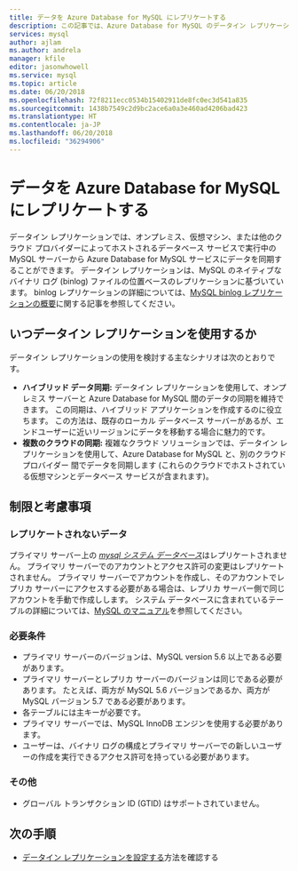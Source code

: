 ```yaml
---
title: データを Azure Database for MySQL にレプリケートする
description: この記事では、Azure Database for MySQL のデータイン レプリケーションについて説明します。
services: mysql
author: ajlam
ms.author: andrela
manager: kfile
editor: jasonwhowell
ms.service: mysql
ms.topic: article
ms.date: 06/20/2018
ms.openlocfilehash: 72f8211ecc0534b15402911de8fc0ec3d541a835
ms.sourcegitcommit: 1438b7549c2d9bc2ace6a0a3e460ad4206bad423
ms.translationtype: HT
ms.contentlocale: ja-JP
ms.lasthandoff: 06/20/2018
ms.locfileid: "36294906"
---
```

# <a name="replicate-data-into-azure-database-for-mysql"></a>データを Azure Database for MySQL にレプリケートする

データイン レプリケーションでは、オンプレミス、仮想マシン、または他のクラウド プロバイダーによってホストされるデータベース サービスで実行中の MySQL サーバーから Azure Database for MySQL サービスにデータを同期することができます。 データイン レプリケーションは、MySQL のネイティブなバイナリ ログ (binlog) ファイルの位置ベースのレプリケーションに基づいています。 binlog レプリケーションの詳細については、[MySQL binlog レプリケーションの概要](https://dev.mysql.com/doc/refman/5.7/en/binlog-replication-configuration-overview.html)に関する記事を参照してください。 

## <a name="when-to-use-data-in-replication"></a>いつデータイン レプリケーションを使用するか
データイン レプリケーションの使用を検討する主なシナリオは次のとおりです。

- **ハイブリッド データ同期:** データイン レプリケーションを使用して、オンプレミス サーバーと Azure Database for MySQL 間のデータの同期を維持できます。 この同期は、ハイブリッド アプリケーションを作成するのに役立ちます。 この方法は、既存のローカル データベース サーバーがあるが、エンドユーザーに近いリージョンにデータを移動する場合に魅力的です。
- **複数のクラウドの同期:** 複雑なクラウド ソリューションでは、データイン レプリケーションを使用して、Azure Database for MySQL と、別のクラウド プロバイダー 間でデータを同期します (これらのクラウドでホストされている仮想マシンとデータベース サービスが含まれます)。

## <a name="limitations-and-considerations"></a>制限と考慮事項

### <a name="data-not-replicated"></a>レプリケートされないデータ
プライマリ サーバー上の [*mysql システム データベース*](https://dev.mysql.com/doc/refman/5.7/en/system-database.html)はレプリケートされません。 プライマリ サーバーでのアカウントとアクセス許可の変更はレプリケートされません。 プライマリ サーバーでアカウントを作成し、そのアカウントでレプリカ サーバーにアクセスする必要がある場合は、レプリカ サーバー側で同じアカウントを手動で作成しします。 システム データベースに含まれているテーブルの詳細については、[MySQL のマニュアル](https://dev.mysql.com/doc/refman/5.7/en/system-database.html)を参照してください。

### <a name="requirements"></a>必要条件
- プライマリ サーバーのバージョンは、MySQL version 5.6 以上である必要があります。 
- プライマリ サーバーとレプリカ サーバーのバージョンは同じである必要があります。 たとえば、両方が MySQL 5.6 バージョンであるか、両方が MySQL バージョン 5.7 である必要があります。
- 各テーブルには主キーが必要です。
- プライマリ サーバーでは、MySQL InnoDB エンジンを使用する必要があります。
- ユーザーは、バイナリ ログの構成とプライマリ サーバーでの新しいユーザーの作成を実行できるアクセス許可を持っている必要があります。

### <a name="other"></a>その他
- グローバル トランザクション ID (GTID) はサポートされていません。

## <a name="next-steps"></a>次の手順
- [データイン レプリケーションを設定する](howto-data-in-replication.md)方法を確認する
